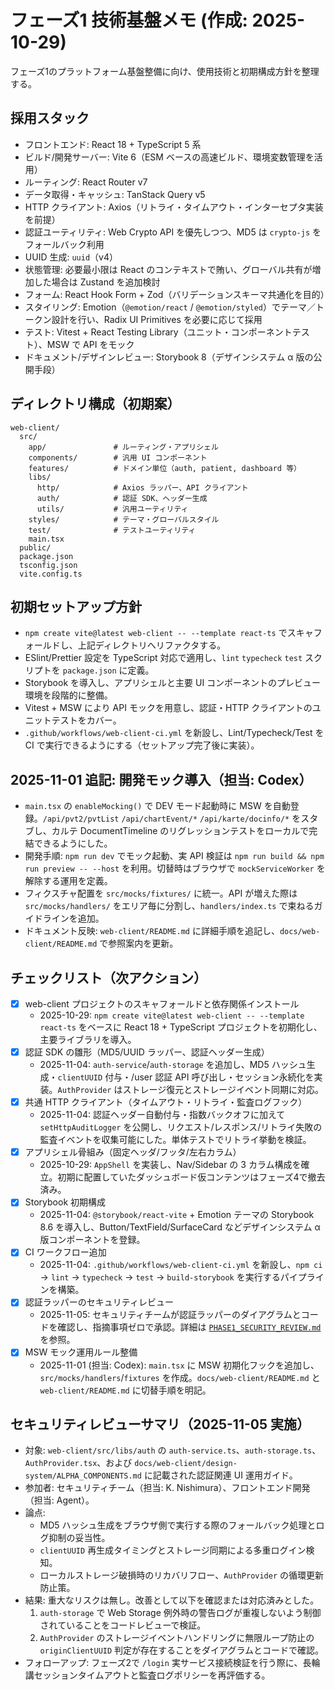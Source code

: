 # フェーズ1 技術基盤メモ (作成: 2025-10-29)

フェーズ1のプラットフォーム基盤整備に向け、使用技術と初期構成方針を整理する。

## 採用スタック
- フロントエンド: React 18 + TypeScript 5 系
- ビルド/開発サーバー: Vite 6（ESM ベースの高速ビルド、環境変数管理を活用）
- ルーティング: React Router v7
- データ取得・キャッシュ: TanStack Query v5
- HTTP クライアント: Axios（リトライ・タイムアウト・インターセプタ実装を前提）
- 認証ユーティリティ: Web Crypto API を優先しつつ、MD5 は `crypto-js` をフォールバック利用
- UUID 生成: `uuid`（v4）
- 状態管理: 必要最小限は React のコンテキストで賄い、グローバル共有が増加した場合は Zustand を追加検討
- フォーム: React Hook Form + Zod（バリデーションスキーマ共通化を目的）
- スタイリング: Emotion（`@emotion/react` / `@emotion/styled`）でテーマ／トークン設計を行い、Radix UI Primitives を必要に応じて採用
- テスト: Vitest + React Testing Library（ユニット・コンポーネントテスト）、MSW で API をモック
- ドキュメント/デザインレビュー: Storybook 8（デザインシステム α 版の公開手段）

## ディレクトリ構成（初期案）
```
web-client/
  src/
    app/               # ルーティング・アプリシェル
    components/        # 汎用 UI コンポーネント
    features/          # ドメイン単位（auth, patient, dashboard 等）
    libs/
      http/            # Axios ラッパー、API クライアント
      auth/            # 認証 SDK、ヘッダー生成
      utils/           # 汎用ユーティリティ
    styles/            # テーマ・グローバルスタイル
    test/              # テストユーティリティ
    main.tsx
  public/
  package.json
  tsconfig.json
  vite.config.ts
```

## 初期セットアップ方針
- `npm create vite@latest web-client -- --template react-ts` でスキャフォールドし、上記ディレクトリへリファクタする。
- ESlint/Prettier 設定を TypeScript 対応で適用し、`lint` `typecheck` `test` スクリプトを `package.json` に定義。
- Storybook を導入し、アプリシェルと主要 UI コンポーネントのプレビュー環境を段階的に整備。
- Vitest + MSW により API モックを用意し、認証・HTTP クライアントのユニットテストをカバー。
- `.github/workflows/web-client-ci.yml` を新設し、Lint/Typecheck/Test を CI で実行できるようにする（セットアップ完了後に実装）。

## 2025-11-01 追記: 開発モック導入（担当: Codex）
- `main.tsx` の `enableMocking()` で DEV モード起動時に MSW を自動登録。`/api/pvt2/pvtList` `/api/chartEvent/*` `/api/karte/docinfo/*` をスタブし、カルテ DocumentTimeline のリグレッションテストをローカルで完結できるようにした。
- 開発手順: `npm run dev` でモック起動、実 API 検証は `npm run build && npm run preview -- --host` を利用。切替時はブラウザで `mockServiceWorker` を解除する運用を定義。
- フィクスチャ配置を `src/mocks/fixtures/` に統一。API が増えた際は `src/mocks/handlers/` をエリア毎に分割し、`handlers/index.ts` で束ねるガイドラインを追加。
- ドキュメント反映: `web-client/README.md` に詳細手順を追記し、`docs/web-client/README.md` で参照案内を更新。

## チェックリスト（次アクション）
- [x] web-client プロジェクトのスキャフォールドと依存関係インストール
  - 2025-10-29: `npm create vite@latest web-client -- --template react-ts` をベースに React 18 + TypeScript プロジェクトを初期化し、主要ライブラリを導入。
- [x] 認証 SDK の雛形（MD5/UUID ラッパー、認証ヘッダー生成）
  - 2025-11-04: `auth-service`/`auth-storage` を追加し、MD5 ハッシュ生成・`clientUUID` 付与・/user 認証 API 呼び出し・セッション永続化を実装。`AuthProvider` はストレージ復元とストレージイベント同期に対応。
- [x] 共通 HTTP クライアント（タイムアウト・リトライ・監査ログフック）
  - 2025-11-04: 認証ヘッダー自動付与・指数バックオフに加えて `setHttpAuditLogger` を公開し、リクエスト/レスポンス/リトライ失敗の監査イベントを収集可能にした。単体テストでリトライ挙動を検証。
- [x] アプリシェル骨組み（固定ヘッダ/フッタ/左右カラム）
  - 2025-10-29: `AppShell` を実装し、Nav/Sidebar の 3 カラム構成を確立。初期に配置していたダッシュボード仮コンテンツはフェーズ4で撤去済み。
- [x] Storybook 初期構成
  - 2025-11-04: `@storybook/react-vite` + Emotion テーマの Storybook 8.6 を導入し、Button/TextField/SurfaceCard などデザインシステム α 版コンポーネントを登録。
- [x] CI ワークフロー追加
  - 2025-11-04: `.github/workflows/web-client-ci.yml` を新設し、`npm ci` → `lint` → `typecheck` → `test` → `build-storybook` を実行するパイプラインを構築。
- [x] 認証ラッパーのセキュリティレビュー
  - 2025-11-05: セキュリティチームが認証ラッパーのダイアグラムとコードを確認し、指摘事項ゼロで承認。詳細は [`PHASE1_SECURITY_REVIEW.md`](./PHASE1_SECURITY_REVIEW.md) を参照。
- [x] MSW モック運用ルール整備
  - 2025-11-01 (担当: Codex): `main.tsx` に MSW 初期化フックを追加し、`src/mocks/handlers`/`fixtures` を作成。`docs/web-client/README.md` と `web-client/README.md` に切替手順を明記。

## セキュリティレビューサマリ（2025-11-05 実施）
- 対象: `web-client/src/libs/auth` の `auth-service.ts`、`auth-storage.ts`、`AuthProvider.tsx`、および `docs/web-client/design-system/ALPHA_COMPONENTS.md` に記載された認証関連 UI 運用ガイド。
- 参加者: セキュリティチーム（担当: K. Nishimura）、フロントエンド開発（担当: Agent）。
- 論点:
  - MD5 ハッシュ生成をブラウザ側で実行する際のフォールバック処理とログ抑制の妥当性。
  - `clientUUID` 再生成タイミングとストレージ同期による多重ログイン検知。
  - ローカルストレージ破損時のリカバリフロー、`AuthProvider` の循環更新防止策。
- 結果: 重大なリスクは無し。改善として以下を確認または対応済みとした。
  1. `auth-storage` で Web Storage 例外時の警告ログが重複しないよう制御されていることをコードレビューで検証。
  2. `AuthProvider` のストレージイベントハンドリングに無限ループ防止の `originClientUUID` 判定が存在することをダイアグラムとコードで確認。
- フォローアップ: フェーズ2で `/login` 実サービス接続検証を行う際に、長輪講セッションタイムアウトと監査ログポリシーを再評価する。
